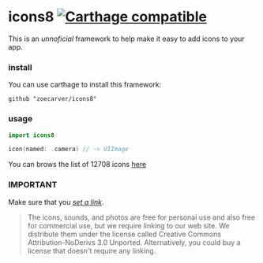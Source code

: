 # icons8 [![Carthage compatible](https://img.shields.io/badge/Carthage-compatible-4BC51D.svg?style=flat)](https://github.com/Carthage/Carthage)
This is an *unnoficial* framework to help make it easy to add icons to your app.

### install

You can use carthage to install this framework:
```
github "zoecarver/icons8"
```

### usage

```swift
import icons8

icon(named: .camera) // -> UIImage
```
You can brows the list of 12708 icons [here](https://icons8.com/ios-icons/)

### IMPORTANT

Make sure that you [*set a link*](https://icons8.com/license). 

> The icons, sounds, and photos are free for personal use and also free for commercial use, but we require linking to our web site. We distribute them under the license called Creative Commons Attribution-NoDerivs 3.0 Unported. Alternatively, you could buy a license that doesn't require any linking.

